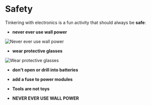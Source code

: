 # Safety

Tinkering with electronics is a fun activity that should always be **safe**: 

* **never ever use wall power** 

![Never ever use wall power](/assets/wallpower.jpg)

* **wear protective glasses** 

![Wear protective glasses](/assets/safetyglasses.jpg)

* **don't open or drill into batteries**
* **add a fuse to power modules**

* **Tools are not toys**

* **NEVER EVER USE WALL POWER** 
